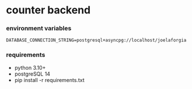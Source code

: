 # counter backend

### environment variables
```
DATABASE_CONNECTION_STRING=postgresql+asyncpg://localhost/joelaforgia
```

### requirements
- python 3.10+
- postgreSQL 14
- pip install -r requirements.txt